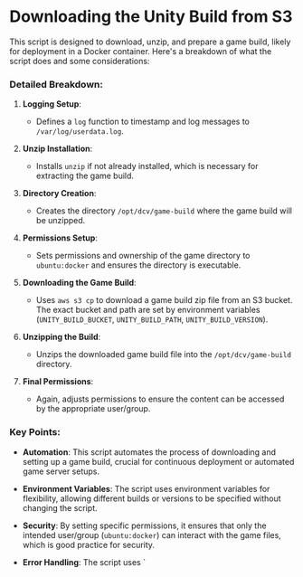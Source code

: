 # Downloading the Unity Build from S3

This script is designed to download, unzip, and prepare a game build, likely for deployment in a Docker container. Here's a breakdown of what the script does and some considerations:

### Detailed Breakdown:

1. **Logging Setup**:
   - Defines a `log` function to timestamp and log messages to `/var/log/userdata.log`.

2. **Unzip Installation**:
   - Installs `unzip` if not already installed, which is necessary for extracting the game build.

3. **Directory Creation**:
   - Creates the directory `/opt/dcv/game-build` where the game build will be unzipped.

4. **Permissions Setup**:
   - Sets permissions and ownership of the game directory to `ubuntu:docker` and ensures the directory is executable.

5. **Downloading the Game Build**:
   - Uses `aws s3 cp` to download a game build zip file from an S3 bucket. The exact bucket and path are set by environment variables (`UNITY_BUILD_BUCKET`, `UNITY_BUILD_PATH`, `UNITY_BUILD_VERSION`).

6. **Unzipping the Build**:
   - Unzips the downloaded game build file into the `/opt/dcv/game-build` directory.

7. **Final Permissions**:
   - Again, adjusts permissions to ensure the content can be accessed by the appropriate user/group.

### Key Points:

- **Automation**: This script automates the process of downloading and setting up a game build, crucial for continuous deployment or automated game server setups.

- **Environment Variables**: The script uses environment variables for flexibility, allowing different builds or versions to be specified without changing the script.

- **Security**: By setting specific permissions, it ensures that only the intended user/group (`ubuntu:docker`) can interact with the game files, which is good practice for security.

- **Error Handling**: The script uses `